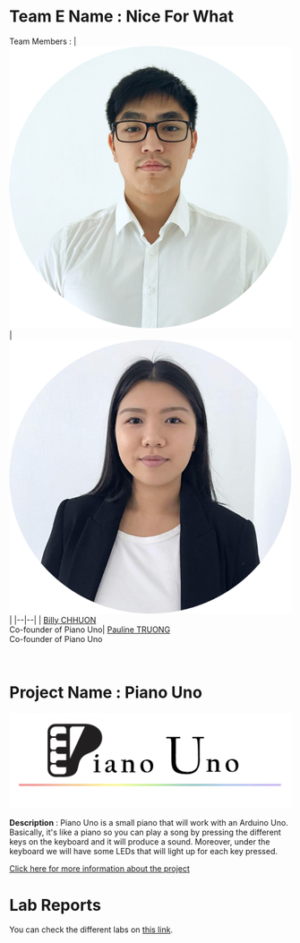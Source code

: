 # Team E Name : Nice For What

Team Members : 
|![member1](billyphoto.png) |![member2](paulinephoto.png)  |
|--|--|
|  [Billy CHHUON](https://github.com/BillyChhuon) <br> Co-founder of Piano Uno| [Pauline TRUONG ](https://github.com/paulinetruong) <br> Co-founder of Piano Uno

<br> 

# Project Name : Piano Uno

![](piano-uno-logo.png)

 **Description** : Piano Uno is a small piano that will work with an Arduino Uno. Basically, it's like a piano so you can play a song by pressing the different keys on the keyboard and it will produce a sound. Moreover, under the keyboard we will have some LEDs that will light up for each key pressed.
 
[Click here for more information about the project](project) 



# Lab Reports

You can check the different labs on [this link](lab).


